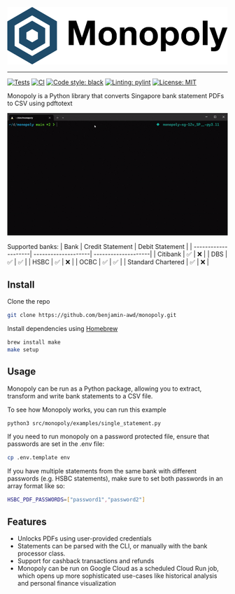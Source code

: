 ![](https://raw.githubusercontent.com/benjamin-awd/monopoly/main/docs/logo.svg)

-----------------

[![Tests](https://github.com/benjamin-awd/monopoly/actions/workflows/tests.yaml/badge.svg?branch=main&event=push)](https://github.com/benjamin-awd/monopoly/actions/workflows/tests.yaml)
[![CI](https://github.com/benjamin-awd/monopoly/actions/workflows/ci.yaml/badge.svg?branch=main&event=push)](https://github.com/benjamin-awd/monopoly/actions/workflows/ci.yaml)
[![Code style: black](https://img.shields.io/badge/code%20style-black-000000.svg)](https://github.com/psf/black)
[![Linting: pylint](https://img.shields.io/badge/linting-pylint-orange)](https://github.com/pylint-dev/pylint)
[![License: MIT](https://img.shields.io/badge/License-MIT-yellow.svg)](https://opensource.org/licenses/MIT)


Monopoly is a Python library that converts Singapore bank statement PDFs to CSV using pdftotext

![](https://raw.githubusercontent.com/benjamin-awd/monopoly/main/docs/monopoly.gif)

Supported banks:
| Bank                | Credit Statement    | Debit Statement     |
| --------------------| --------------------| --------------------|
| Citibank            | :white_check_mark:  | :x:                 |
| DBS                 | :white_check_mark:  | :white_check_mark:  |
| HSBC                | :white_check_mark:  | :x:                 |
| OCBC                | :white_check_mark:  | :white_check_mark:  |
| Standard Chartered  | :white_check_mark:  | :x:                 |

## Install
Clone the repo
```bash
git clone https://github.com/benjamin-awd/monopoly.git
```

Install dependencies using [Homebrew](https://brew.sh/)
```bash
brew install make
make setup
```

## Usage
Monopoly can be run as a Python package, allowing you to extract, transform and write bank statements to a CSV file.

To see how Monopoly works, you can run this example
```bash
python3 src/monopoly/examples/single_statement.py
```

If you need to run monopoly on a password protected file, ensure that passwords are set in the .env file:
```sh
cp .env.template env
```

If you have multiple statements from the same bank with different passwords (e.g. HSBC statements), make sure to set both passwords in an array format like so:
```sh
HSBC_PDF_PASSWORDS=["password1","password2"]
```

## Features
- Unlocks PDFs using user-provided credentials
- Statements can be parsed with the CLI, or manually with the bank processor class.
- Support for cashback transactions and refunds
- Monopoly can be run on Google Cloud as a scheduled Cloud Run job, which opens up more sophisticated use-cases like historical analysis and personal finance visualization
